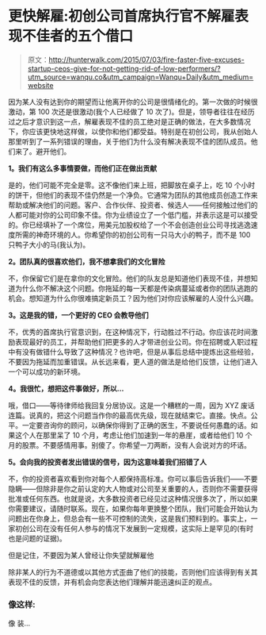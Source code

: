 # 更快解雇:初创公司首席执行官不解雇表现不佳者的五个借口

> 原文：<http://hunterwalk.com/2015/07/03/fire-faster-five-excuses-startup-ceos-give-for-not-getting-rid-of-low-performers/?utm_source=wanqu.co&utm_campaign=Wanqu+Daily&utm_medium=website>

因为某人没有达到你的期望而让他离开你的公司是很情绪化的。第一次做的时候很激动，第 100 次还是很激动(我个人已经做了 10 次了)。但是，领导者往往在经历过之后才意识到这一点，解雇表现不佳的员工绝对是正确的做法，在大多数情况下，你应该更快地这样做，以使你和他们都受益。特别是在初创公司，我从创始人那里听到了一系列错误的理由，关于他们为什么没有解决表现不佳的团队成员。他们来了。避开他们。

**1。我们有这么多事情要做，而他们正在做出贡献**

是的，他们可能不完全是零。这不像他们来上班，把脚放在桌子上，吃 10 个小时的饼干，但他们的表现不佳仍然是一个净负。它通常为团队的其他成员创造工作来帮助或解决他们的问题。客户、合作伙伴、投资者、候选人——任何接触过他们的人都可能对你的公司印象不佳。你为业绩设立了一个低门槛，并表示这是可以接受的。你已经填补了一个席位，用美元加股权给了一个不会创造创业公司寻找逃逸速度所需的神奇环境的人。你希望你的初创公司有一只马大小的鸭子，而不是 100 只鸭子大小的马(我认为)。

**2。团队真的很喜欢他们，我不想拿我们的文化冒险**

不，你保留它们是在拿你的文化冒险。他们的队友总是知道他们表现不佳，并想知道为什么你不解决这个问题。你拖延的每一天都是传染病蔓延或者你的团队逃跑的机会。想知道为什么你很难搞定新员工？因为他们对你应该解雇的人没什么兴趣。

**3。这是我的错，一个更好的 CEO 会教导他们**

不，优秀的首席执行官意识到，在这种情况下，行动胜过不行动。你应该花时间激励表现最好的员工，并帮助他们把更多的人才带进创业公司。你在招聘或入职过程中有没有做错什么导致了这种情况？也许吧，但是从事后总结中提炼出这些经验，不要因为拖延而加重错误。从长远来看，更人道的做法是给他们反馈，让他们进入一个可以成功的新环境。

**4。我很忙，想把这件事做好，所以…**

哦，借口——等待律师给我回复分居协议。这是一个糟糕的一周，因为 XYZ 废话连篇。说真的，把这个问题当作你的最高优先级，现在就结束它。直接。快点。公平。一定要咨询你的顾问，以确保你得到了正确的医生，不要说任何愚蠢的话。如果这个人在那里呆了 10 个月，考虑让他们加速到一年的悬崖，或者给他们 10 个月的股票。不要感情用事。别傻了。你希望一刀两断，没有人会说对方的坏话。

**5。会向我的投资者发出错误的信号，因为这意味着我们招错了人**

不，你的投资者喜欢看到你对每个人都保持高标准。你可以事后告诉我们——不要隐瞒——但除非是你之前认定的大人物或对公司至关重要的人，否则你不需要获得批准或任何东西。也就是说，大多数投资者已经见过这种情况很多次了，所以如果你需要建议，请随时联系。现在，如果你每年更换整个团队，我们可能会开始认为问题出在你身上，但总会有一些不可控制的流失，这是我们预料到的。事实上，一家初创公司在没有任何人参与的情况下发展到一定规模，这实际上是罕见的(有时也是问题的证据)。

但是记住，不要因为某人曾经让你失望就解雇他

除非某人的行为不道德或以其他方式歪曲了他们的技能，否则他们应该得到有关其表现不佳的反馈，并有机会向您表达他们理解并能迅速纠正的观点。

### 像这样:

像 装...